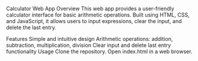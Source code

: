 Calculator Web App
Overview
This web app provides a user-friendly calculator interface for basic arithmetic operations. Built using HTML, CSS, and JavaScript, it allows users to input expressions, clear the input, and delete the last entry.

Features
Simple and intuitive design
Arithmetic operations: addition, subtraction, multiplication, division
Clear input and delete last entry functionality
Usage
Clone the repository.
Open index.html in a web browser.
